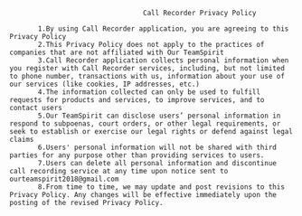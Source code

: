                                      Call Recorder Privacy Policy
  
           1.By using Call Recorder application, you are agreeing to this Privacy Policy
           2.This Privacy Policy does not apply to the practices of companies that are not affiliated with Our TeamSpirit
           3.Call Recorder application collects personal information when you register with Call Recorder services, including, but not limited to phone number, transactions with us, information about your use of our services (like cookies, IP addresses, etc.)
           4.The information collected can only be used to fulfill requests for products and services, to improve services, and to contact users
           5.Our TeamSpirit can disclose users’ personal information in respond to subpoenas, court orders, or other legal requirements, or seek to establish or exercise our legal rights or defend against legal claims
           6.Users' personal information will not be shared with third parties for any purpose other than providing services to users.
           7.Users can delete all personal information and discontinue call recording service at any time upon notice sent to ourteamspirit2018@gmail.com
           8.From time to time, we may update and post revisions to this Privacy Policy. Any changes will be effective immediately upon the posting of the revised Privacy Policy.
            

